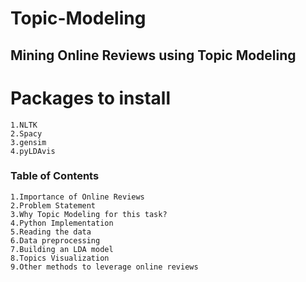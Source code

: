 # Topic-Modeling
## Mining Online Reviews using Topic Modeling
# Packages to install
    1.NLTK
    2.Spacy
    3.gensim
    4.pyLDAvis
### Table of Contents
    1.Importance of Online Reviews
    2.Problem Statement
    3.Why Topic Modeling for this task?
    4.Python Implementation
    5.Reading the data
    6.Data preprocessing
    7.Building an LDA model
    8.Topics Visualization
    9.Other methods to leverage online reviews


